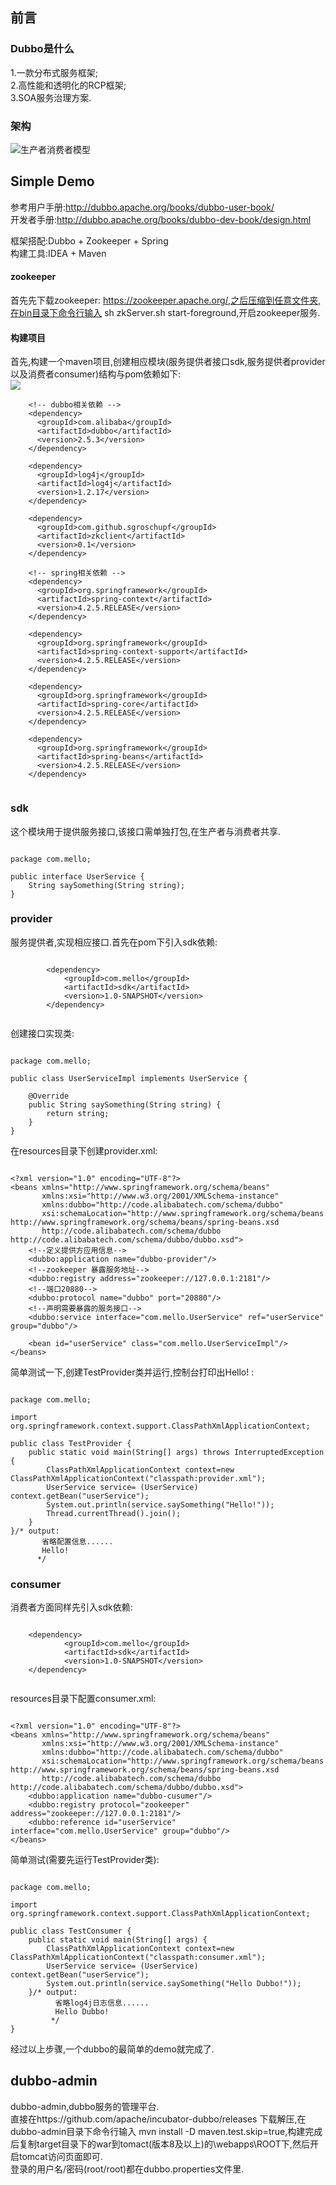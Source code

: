 ## 前言

### Dubbo是什么  
1.一款分布式服务框架;  
2.高性能和透明化的RCP框架;  
3.SOA服务治理方案.
 
### 架构
![生产者消费者模型](http://dubbo.apache.org/books/dubbo-user-book/sources/images/dubbo-architecture.jpg)  

## Simple Demo  

参考用户手册:http://dubbo.apache.org/books/dubbo-user-book/      
开发者手册:http://dubbo.apache.org/books/dubbo-dev-book/design.html   

框架搭配:Dubbo + Zookeeper + Spring  
构建工具:IDEA + Maven      

#### zookeeper 

首先先下载zookeeper: https://zookeeper.apache.org/,之后压缩到任意文件夹,在bin目录下命令行输入 sh zkServer.sh start-foreground,开启zookeeper服务.
 
#### 构建项目 
首先,构建一个maven项目,创建相应模块(服务提供者接口sdk,服务提供者provider以及消费者consumer)结构与pom依赖如下:  
![](https://raw.githubusercontent.com/MelloChan/java-interview/master/image/dubbo-learn.png)
```
    <!-- dubbo相关依赖 -->
    <dependency>
      <groupId>com.alibaba</groupId>
      <artifactId>dubbo</artifactId>
      <version>2.5.3</version>
    </dependency> 
    
    <dependency>
      <groupId>log4j</groupId>
      <artifactId>log4j</artifactId>
      <version>1.2.17</version>
    </dependency>
    
    <dependency>
      <groupId>com.github.sgroschupf</groupId>
      <artifactId>zkclient</artifactId>
      <version>0.1</version>
    </dependency>
    
    <!-- spring相关依赖 -->
    <dependency>
      <groupId>org.springframework</groupId>
      <artifactId>spring-context</artifactId>
      <version>4.2.5.RELEASE</version>
    </dependency>
    
    <dependency>
      <groupId>org.springframework</groupId>
      <artifactId>spring-context-support</artifactId>
      <version>4.2.5.RELEASE</version>
    </dependency>
    
    <dependency>
      <groupId>org.springframework</groupId>
      <artifactId>spring-core</artifactId>
      <version>4.2.5.RELEASE</version>
    </dependency>
    
    <dependency>
      <groupId>org.springframework</groupId>
      <artifactId>spring-beans</artifactId>
      <version>4.2.5.RELEASE</version>
    </dependency>
    
```

### sdk  

这个模块用于提供服务接口,该接口需单独打包,在生产者与消费者共享.
```

package com.mello;

public interface UserService {
    String saySomething(String string);
}

```

### provider

服务提供者,实现相应接口.首先在pom下引入sdk依赖:
```

        <dependency>
            <groupId>com.mello</groupId>
            <artifactId>sdk</artifactId>
            <version>1.0-SNAPSHOT</version>
        </dependency>
        
```  

创建接口实现类:
```

package com.mello;

public class UserServiceImpl implements UserService {

    @Override
    public String saySomething(String string) {
        return string;
    }
}

```

在resources目录下创建provider.xml:  
```

<?xml version="1.0" encoding="UTF-8"?>
<beans xmlns="http://www.springframework.org/schema/beans"
       xmlns:xsi="http://www.w3.org/2001/XMLSchema-instance"
       xmlns:dubbo="http://code.alibabatech.com/schema/dubbo"
       xsi:schemaLocation="http://www.springframework.org/schema/beans http://www.springframework.org/schema/beans/spring-beans.xsd
       http://code.alibabatech.com/schema/dubbo http://code.alibabatech.com/schema/dubbo/dubbo.xsd">
    <!--定义提供方应用信息-->
    <dubbo:application name="dubbo-provider"/>
    <!--zookeeper 暴露服务地址-->
    <dubbo:registry address="zookeeper://127.0.0.1:2181"/>
    <!--端口20880-->
    <dubbo:protocol name="dubbo" port="20880"/>
    <!--声明需要暴露的服务接口-->
    <dubbo:service interface="com.mello.UserService" ref="userService" group="dubbo"/>
    
    <bean id="userService" class="com.mello.UserServiceImpl"/>
</beans>

```

简单测试一下,创建TestProvider类并运行,控制台打印出Hello! :
```

package com.mello;

import org.springframework.context.support.ClassPathXmlApplicationContext;

public class TestProvider {
    public static void main(String[] args) throws InterruptedException {
        ClassPathXmlApplicationContext context=new ClassPathXmlApplicationContext("classpath:provider.xml");
        UserService service= (UserService) context.getBean("userService");
        System.out.println(service.saySomething("Hello!"));
        Thread.currentThread().join();
    }
}/* output:
       省略配置信息......
       Hello!
      */

```  

### consumer

消费者方面同样先引入sdk依赖:  
```

    <dependency>
            <groupId>com.mello</groupId>
            <artifactId>sdk</artifactId>
            <version>1.0-SNAPSHOT</version>
    </dependency>
    
```

resources目录下配置consumer.xml:  
```  

<?xml version="1.0" encoding="UTF-8"?>
<beans xmlns="http://www.springframework.org/schema/beans"
       xmlns:xsi="http://www.w3.org/2001/XMLSchema-instance"
       xmlns:dubbo="http://code.alibabatech.com/schema/dubbo"
       xsi:schemaLocation="http://www.springframework.org/schema/beans http://www.springframework.org/schema/beans/spring-beans.xsd
       http://code.alibabatech.com/schema/dubbo http://code.alibabatech.com/schema/dubbo/dubbo.xsd">
    <dubbo:application name="dubbo-cusumer"/>
    <dubbo:registry protocol="zookeeper" address="zookeeper://127.0.0.1:2181"/>
    <dubbo:reference id="userService" interface="com.mello.UserService" group="dubbo"/>
</beans>

```

简单测试(需要先运行TestProvider类):  
```

package com.mello;

import org.springframework.context.support.ClassPathXmlApplicationContext;

public class TestConsumer {
    public static void main(String[] args) {
        ClassPathXmlApplicationContext context=new ClassPathXmlApplicationContext("classpath:consumer.xml");
        UserService service= (UserService) context.getBean("userService");
        System.out.println(service.saySomething("Hello Dubbo!"));
    }/* output:
          省略log4j日志信息......
          Hello Dubbo!
         */
}

```

经过以上步骤,一个dubbo的最简单的demo就完成了.   

## dubbo-admin  

dubbo-admin,dubbo服务的管理平台.  
直接在https://github.com/apache/incubator-dubbo/releases 下载解压,在dubbo-admin目录下命令行输入 mvn install -D maven.test.skip=true,构建完成后复制target目录下的war到tomact(版本8及以上)的\webapps\ROOT下,然后开启tomcat访问页面即可.  
登录的用户名/密码(root/root)都在dubbo.properties文件里.  







